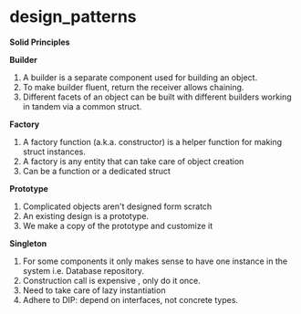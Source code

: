 # design_patterns

**Solid Principles**

**Builder**
1. A builder is a separate component used for building an object.
2. To make builder fluent, return the receiver allows chaining.
3. Different facets of an object can be built with different builders working in tandem via a common struct.

**Factory**
1. A factory function (a.k.a. constructor) is a helper function for making struct instances.
2. A factory is any entity that can take care of object creation
3. Can be a function or a dedicated struct

**Prototype**
1. Complicated objects aren't designed form scratch
2. An existing design is a prototype.
3. We make a copy of the prototype and customize it

**Singleton**
1. For some components it only makes sense to have one instance in the system i.e. Database repository. 
2. Construction call is expensive , only do it once.
3. Need to take care of lazy instantiation
4. Adhere to DIP: depend on interfaces, not concrete types. 